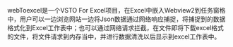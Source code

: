 webToexcel是一个VSTO For Excel项目，在Excel中嵌入Webview2到任务窗格中，用户可以一边浏览网站一边将Json数据通过网络响应捕捉，将捕捉到的数据格式化到Excel工作表中；也可以通过网络请求拦截，在文件即将下载excel格式的文件，将文件请求到内存当中，并进行数据清洗以后显示到excel工作表中。
